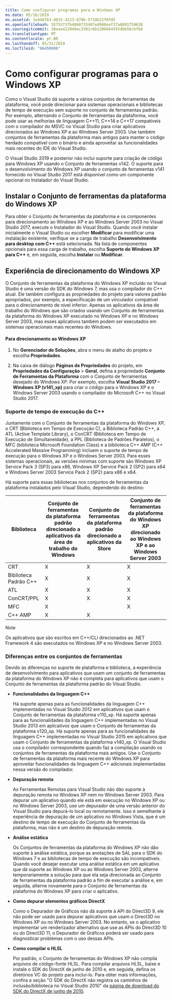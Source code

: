 ```yaml
---
title: Como configurar programas para o Windows XP
ms.date: 05/16/2019
ms.assetid: 1e4487b3-d815-4123-878b-5718b22f0fd5
ms.openlocfilehash: 55753737b4868f33487ed980eaf37a8801f59638
ms.sourcegitcommit: 28eae422049ac3381c6b1206664455dbb56cbfb6
ms.translationtype: MT
ms.contentlocale: pt-BR
ms.lasthandoff: 05/31/2019
ms.locfileid: "66450696"
---
```

# <a name="configuring-programs-for-windows-xp"></a>Como configurar programas para o Windows XP

Como o Visual Studio dá suporte a vários conjuntos de ferramentas da plataforma, você pode direcionar para sistemas operacionais e bibliotecas de tempo de execução sem suporte no conjunto de ferramentas padrão. Por exemplo, alternando o Conjunto de ferramentas da plataforma, você pode usar as melhorias de linguagem C++11, C++14 e C++17 compatíveis com o compilador do MSVC no Visual Studio para criar aplicativos direcionados ao Windows XP e ao Windows Server 2003. Use também conjuntos de ferramentas da plataforma mais antigos para manter o código herdado compatível com o binário e ainda aproveitar as funcionalidades mais recentes do IDE do Visual Studio.

O Visual Studio 2019 e posterior não inclui suporte para criação de código para Windows XP usando o Conjunto de ferramentas v142. O suporte para o desenvolvimento do Windows XP usando o conjunto de ferramentas v141 fornecido no Visual Studio 2017 está disponível como um componente opcional no Instalador do Visual Studio.

## <a name="install-the-windows-xp-platform-toolset"></a>Instalar o Conjunto de ferramentas da plataforma do Windows XP

Para obter o Conjunto de ferramentas da plataforma e os componentes para direcionamento ao Windows XP e ao Windows Server 2003 no Visual Studio 2017, execute o Instalador do Visual Studio. Quando você instalar inicialmente o Visual Studio ou escolher **Modificar** para modificar uma instalação existente, verifique se a carga de trabalho **Desenvolvimento para desktop com C++** está selecionada. Na lista de componentes opcionais para essa carga de trabalho, escolha **Suporte do Windows XP para C++** e, em seguida, escolha **Instalar** ou **Modificar**.

## <a name="windows-xp-targeting-experience"></a>Experiência de direcionamento do Windows XP

O Conjunto de ferramentas da plataforma do Windows XP incluído no Visual Studio é uma versão do SDK do Windows 7, mas usa o compilador do C++ atual. Ele também configura as propriedades do projeto para valores padrão apropriados, por exemplo, a especificação de um vinculador compatível para o direcionamento de nível inferior. Apenas os aplicativos da área de trabalho do Windows que são criados usando um Conjunto de ferramentas da plataforma do Windows XP executado no Windows XP e no Windows Server 2003, mas esses aplicativos também podem ser executados em sistemas operacionais mais recentes do Windows.

#### <a name="to-target-windows-xp"></a>Para direcionamento ao Windows XP

1. No **Gerenciador de Soluções**, abra o menu de atalho do projeto e escolha **Propriedades**.

1. Na caixa de diálogo **Páginas de Propriedades** do projeto, em **Propriedades da Configuração** > **Geral**, defina a propriedade **Conjunto de Ferramentas da Plataforma** com o Conjunto de ferramentas desejado do Windows XP. Por exemplo, escolha **Visual Studio 2017 – Windows XP (v141_xp)** para criar o código para o Windows XP e o Windows Server 2003 usando o compilador do Microsoft C++ no Visual Studio 2017.

### <a name="c-runtime-support"></a>Suporte de tempo de execução do C++

Juntamente com o Conjunto de ferramentas da plataforma do Windows XP, o CRT (Biblioteca em Tempo de Execução C), a Biblioteca Padrão C++, a ATL (Active Template Library), o ConCRT (Biblioteca em Tempo de Execução de Simultaneidade), a PPL (Biblioteca de Padrões Paralelos), o MFC (biblioteca Microsoft Foundation Class) e a biblioteca C++ AMP (C++ Accelerated Massive Programming) incluem o suporte de tempo de execução para o Windows XP e o Windows Server 2003. Para esses sistemas operacionais, as versões mínimas com suporte são Windows XP Service Pack 3 (SP3) para x86, Windows XP Service Pack 2 (SP2) para x64 e Windows Server 2003 Service Pack 2 (SP2) para x86 e x64.

Há suporte para essas bibliotecas nos conjuntos de ferramentas da plataforma instalados pelo Visual Studio, dependendo do destino:

|Biblioteca|Conjunto de ferramentas da plataforma padrão direcionado a aplicativos da área de trabalho do Windows|Conjunto de ferramentas da plataforma padrão direcionado a aplicativos da Store|Conjunto de ferramentas da plataforma do Windows XP direcionado ao Windows XP e ao Windows Server 2003|
|---|---|---|---|
|CRT|X|X|X|
|Biblioteca Padrão C++|X|X|X|
|ATL|X|X|X|
|ConCRT/PPL|X|X|X|
|MFC|X||X|
|C++ AMP|X|X||

> [!NOTE]
> Os aplicativos que são escritos em C++/CLI direcionados ao .NET Framework 4 são executados no Windows XP e no Windows Server 2003.

### <a name="differences-between-the-toolsets"></a>Diferenças entre os conjuntos de ferramentas

Devido às diferenças no suporte de plataforma e biblioteca, a experiência de desenvolvimento para aplicativos que usam um conjunto de ferramentas da plataforma do Windows XP não é completa para aplicativos que usam o Conjunto de ferramentas da plataforma padrão do Visual Studio.

- **Funcionalidades da linguagem C++**

   Há suporte apenas para as funcionalidades da linguagem C++ implementadas no Visual Studio 2012 em aplicativos que usam o Conjunto de ferramentas da plataforma v110\_xp. Há suporte apenas para as funcionalidades da linguagem C++ implementadas no Visual Studio 2013 em aplicativos que usam o Conjunto de ferramentas da plataforma v120\_xp. Há suporte apenas para as funcionalidades da linguagem C++ implementadas no Visual Studio 2015 em aplicativos que usam o Conjunto de ferramentas da plataforma v140\_xp. O Visual Studio usa o compilador correspondente quando faz a compilação usando os conjuntos de ferramentas da plataforma mais antigos. Use o Conjunto de ferramentas da plataforma mais recente do Windows XP para aproveitar funcionalidades da linguagem C++ adicionais implementadas nessa versão do compilador.

- **Depuração remota**

   As Ferramentas Remotas para Visual Studio não dão suporte à depuração remota no Windows XP nem no Windows Server 2003. Para depurar um aplicativo quando ele está em execução no Windows XP ou no Windows Server 2003, use um depurador de uma versão anterior do Visual Studio para depurá-lo local ou remotamente. Isso é semelhante à experiência de depuração de um aplicativo no Windows Vista, que é um destino de tempo de execução do Conjunto de ferramentas da plataforma, mas não é um destino de depuração remota.

- **Análise estática**

   Os Conjuntos de ferramentas da plataforma do Windows XP não dão suporte à análise estática, porque as anotações de SAL para o SDK do Windows 7 e as bibliotecas de tempo de execução são incompatíveis. Quando você desejar executar uma análise estática em um aplicativo que dá suporte ao Windows XP ou ao Windows Server 2003, alterne temporariamente a solução para que ela seja direcionada ao Conjunto de ferramentas da plataforma padrão a fim de executar a análise e, em seguida, alterne novamente para o Conjunto de ferramentas da plataforma do Windows XP para criar o aplicativo.

- **Como depurar elementos gráficos DirectX**

   Como o Depurador de Gráficos não dá suporte à API do Direct3D 9, ele não pode ser usado para depurar aplicativos que usam o Direct3D no Windows XP ou no Windows Server 2003. No entanto, se o aplicativo implementar um renderizador alternativo que use as APIs do Direct3D 10 ou do Direct3D 11, o Depurador de Gráficos poderá ser usado para diagnosticar problemas com o uso dessas APIs.

- **Como compilar o HLSL**

   Por padrão, o Conjunto de ferramentas do Windows XP não compila arquivos de código-fonte HLSL. Para compilar arquivos HLSL, baixe e instale o SDK do DirectX de junho de 2010 e, em seguida, defina os diretórios VC do projeto para incluí-lo. Para obter mais informações, confira a seção "O SDK do DirectX não registra os caminhos de inclusão/biblioteca no Visual Studio 2010" da [página de download do SDK do DirectX de junho de 2010](https://www.microsoft.com/download/details.aspx?displaylang=en&id=6812).
